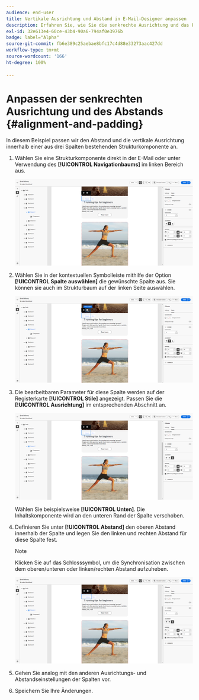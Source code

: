 ```yaml
---
audience: end-user
title: Vertikale Ausrichtung und Abstand in E-Mail-Designer anpassen
description: Erfahren Sie, wie Sie die senkrechte Ausrichtung und das Padding anpassen.
exl-id: 32e613e4-60ce-43b4-90a6-794af0e3976b
badge: label="Alpha"
source-git-commit: fb6e389c25aebae8bfc17c4d88e33273aac427dd
workflow-type: tm+mt
source-wordcount: '166'
ht-degree: 100%

---
```



# Anpassen der senkrechten Ausrichtung und des Abstands {#alignment-and-padding}

In diesem Beispiel passen wir den Abstand und die vertikale Ausrichtung innerhalb einer aus drei Spalten bestehenden Strukturkomponente an.

1. Wählen Sie eine Strukturkomponente direkt in der E-Mail oder unter Verwendung des **[!UICONTROL Navigationbaums]** im linken Bereich aus.

   ![](assets/alignment_1.png)

1. Wählen Sie in der kontextuellen Symbolleiste mithilfe der Option **[!UICONTROL Spalte auswählen]** die gewünschte Spalte aus. Sie können sie auch im Strukturbaum auf der linken Seite auswählen.

   ![](assets/alignment_2.png)

1. Die bearbeitbaren Parameter für diese Spalte werden auf der Registerkarte **[!UICONTROL Stile]** angezeigt. Passen Sie die **[!UICONTROL Ausrichtung]** im entsprechenden Abschnitt an.

   ![](assets/alignment_3.png)

   Wählen Sie beispielsweise **[!UICONTROL Unten]**. Die Inhaltskomponente wird an den unteren Rand der Spalte verschoben.

1. Definieren Sie unter **[!UICONTROL Abstand]** den oberen Abstand innerhalb der Spalte und legen Sie den linken und rechten Abstand für diese Spalte fest.

   >[!NOTE]
   >
   >Klicken Sie auf das Schlosssymbol, um die Synchronisation zwischen dem oberen/unteren oder linken/rechten Abstand aufzuheben.

   ![](assets/alignment_4.png)

1. Gehen Sie analog mit den anderen Ausrichtungs- und Abstandseinstellungen der Spalten vor.

1. Speichern Sie Ihre Änderungen.
